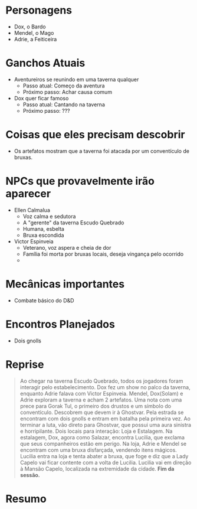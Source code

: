 # Personagens
- Dox, o Bardo
- Mendel, o Mago
- Adrie, a Feiticeira
# Ganchos Atuais
- Aventureiros se reunindo em uma taverna qualquer
  - Passo atual: Começo da aventura
  - Próximo passo: Achar causa comum
- Dox quer ficar famoso
  - Passo atual: Cantando na taverna
  - Próximo passo: ???
# Coisas que eles precisam descobrir
- Os artefatos mostram que a taverna foi atacada por um conventículo de bruxas.

# NPCs que provavelmente irão aparecer
- Ellen Calmalua
  - Voz calma e sedutora
  - A "gerente" da taverna Escudo Quebrado
  - Humana, esbelta
  - Bruxa escondida
- Victor Espinveia
  - Veterano, voz aspera e cheia de dor
  - Família foi morta por bruxas locais, deseja vingança pelo ocorrido
  - 
# Mecânicas importantes
- Combate básico do D&D
# Encontros Planejados
- Dois gnolls
# Reprise
>Ao chegar na taverna Escudo Quebrado, todos os jogadores foram interagir pelo estabelecimento.
>Dox fez um show no palco da taverna, enquanto Adrie falava com Victor Espinveia.
>Mendel, Dox(Solam) e Adrie exploram a taverna e acham 2 artefatos. Uma nota com uma prece para Gorak Tul, o primeiro dos drustos e um símbolo do conventículo.
>Descobrem que devem ir à Ghostvar. Pela estrada se encontram com dois gnolls e entram em batalha pela primeira vez.
>Ao terminar a luta, vão direto para Ghostvar, que possui uma aura sinistra e horripilante.
>Dois locais para interação: Loja e Estalagem.
>Na estalagem, Dox, agora como Salazar, encontra Lucilia, que exclama que seus companheiros estão em perigo.
>Na loja, Adrie e Mendel se encontram com uma bruxa disfarçada, vendendo itens mágicos.
>Lucilia entra na loja e tenta abater a bruxa, que foge e diz que a Lady Capelo vai ficar contente com a volta de Lucilia.
>Lucilia vai em direção à Mansão Capelo, localizada na extremidade da cidade.
>**Fim da sessão.**
# Resumo
